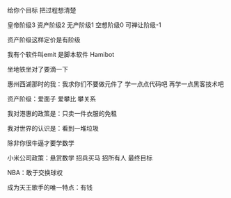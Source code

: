 给你个目标 把过程想清楚

皇帝阶级3 资产阶级2 无产阶级1 空想阶级0 可禅让阶级-1

资产阶级这样定价是有阶级

我有个软件叫emit 是脚本软件 Hamibot

坐地铁坐对了要滴一下

惠州西湖那时的我：我求你们不要做元件了 学一点点代码吧 再学一点黑客技术吧

资产阶级：爱面子 爱攀比 攀关系

我对港惠的政策是：只卖一件衣服的免租

我对世界的认识是：看到一堆垃圾

除非你很牛逼才要学数学

小米公司政策：悬赏数学 招兵买马 招所有人 最终目标

NBA：敢于交换球权

成为天王歌手的唯一特点：有钱